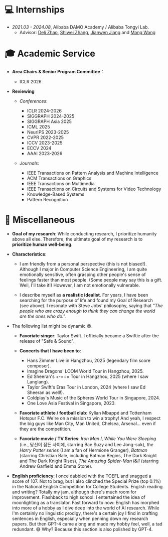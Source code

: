 # 💻 Internships
- *2021.03 - 2024.08*, Alibaba DAMO Academy / Alibaba Tongyi Lab.
  - Advisor: [Deli Zhao](https://zhaodeli.github.io/), [Shiwei Zhang](https://scholar.google.com/citations?user=ZO3OQ-8AAAAJ&hl=en&oi=ao), [Jianwen Jiang](https://scholar.google.com/citations?user=37gvStUAAAAJ&hl=en) and [Mang Wang](https://scholar.google.com/citations?user=igKgaDwAAAAJ&hl=en&oi=sra)

# 🎓 Academic Service
- **Area Chairs & Senior Program Committee**：
  - ICLR 2026

- **Reviewing**  
  - *Conferences*: 
    - ICLR 2024-2026
    - SIGGRAPH 2024-2025
    - SIGGRAPH Asia 2025
    - ICML 2025
    - NeurIPS 2023-2025  
    - CVPR 2022-2025  
    - ICCV 2023-2025
    - ECCV 2024
    - AAAI 2023-2026 

  - *Journals*:
    - IEEE Transactions on Pattern Analysis and Machine Intelligence
    - ACM Transactions on Graphics    
    - IEEE Transactions on Multimedia
    - IEEE Transactions on Circuits and Systems for Video Technology
    - Knowledge-Based Systems
    - Pattern Recognition

# 💬 Miscellaneous

- **Goal of my research**:
While conducting research, I prioritize humanity above all else. Therefore, the ultimate goal of my research is to **prioritize human well-being**.

- **Characteristics**:
  - I am friendly from a personal perspective (this is not biased!).
  Although I major in Computer Science Engineering, I am quite emotionally sensitive, often grasping other people's sense of feelings faster than most people. (Some people may say this is a gift. Well, I'll take it!)
However, I am not emotionally vulnerable.

  - I describe myself as **a realistic idealist**. For years, I have been searching for the purpose of life and found my Goal of Research (see above). I resonate with Steve Jobs' philosophy, saying that *"The people who are crazy enough to think they can change the world are the ones who do."*.
 
    <!--  An AI researcher, but more precisely, a realistic idealist searching for the purpose of life. -->


- The following list might be dynamic 😆.

  - **Favoriate singer**: Taylor Swift. I officially became a Swiftie after the release of "Safe & Sound".
 
  - **Concerts that I have been to**:
      - Hans Zimmer Live in Hangzhou, 2025 (legendary film score composer).
      - Imagine Dragons' LOOM World Tour in Hangzhou, 2025.
      - Ed Sheeran's +-=÷× Tour in Hangzhou, 2025 (where I saw Langlang).
      - Taylor Swift's Eras Tour in London, 2024 (where I saw Ed Sheeran as well!).
      - Coldplay's Music of the Spheres World Tour in Singapore, 2024.
      - One Love Asia Festival in Singapore, 2023.

  - **Favoriate athlete / football club**: Kylian Mbappé and Tottenham Hotspur F.C. We're on a mission to win a trophy! And yeah, I respect the big guys like Man City, Man United, Chelsea, Arsenal... even if they are the competition.

  - **Favoriate movie / TV Series**: *Iron Man I*, *While You Were Sleeping* (i.e., 당신이 잠든 사이에, starring Bae Suzy and Lee Jong-suk), *the Harry Potter series* (I am a fan of Hermione Granger), *Batman* (starring Christian Bale, including Batman Begins, The Dark Knight and The Dark Knight Rises), *The Amazing Spider-Man I&II* (starring Andrew Garfield and Emma Stone).


- **English proficiency**: 
I once dabbled with the TOEFL and snagged a score of 107. Not to brag, but I also clinched the Special Prize (top 0.1%) in the National English Competition for College Students. English reading and writing? Totally my jam, although there's much room for improvement. Flashback to high school: I entertained the idea of moonlighting as a translator. Fast forward to now: English has morphed into more of a hobby as I dive deep into the world of AI research. While I'm certainly no linguistic prodigy, there's a certain joy I find in crafting sentences in English, especially when penning down my research papers. But then GPT-4 came along and made my hobby feel, well, a tad redundant. 😅 Why? Because this section is also polished by GPT-4.




<!-- 
# 📖 Educations
- *2019.06 - 2022.04 (now)*, Master, Zhejiang University, Hangzhou.
- *2015.09 - 2019.06*, Undergraduate, Chu Kochen Honors College, Zhejiang Univeristy, Hangzhou.
- *2012.09 - 2015.06*, Luqiao Middle School, Taizhou.

# 💬 Invited Talks
- *2022.02*, Hosted MLNLP seminar \| [\[Video\]](https://www.bilibili.com/video/BV1wF411x7qh)
- *2021.06*, Audio & Speech Synthesis, Huawei internal talk
- *2021.03*, Non-autoregressive Speech Synthesis, PaperWeekly & biendata \| [\[video\]](https://www.bilibili.com/video/BV1uf4y1t7Hr/)
- *2020.12*, Non-autoregressive Speech Synthesis, Huawei Noah's Ark Lab internal talk

# 💻 Internships
- *2019.05 - 2020.02*, [EnjoyMusic](https://enjoymusic.ai/), Hangzhou.
- *2019.02 - 2019.05*, [YiWise](https://www.yiwise.com/), Hangzhou.
- *2018.08 - 2019.02*, [MSRA, machine learning Group](https://www.microsoft.com/en-us/research/group/machine-learning-research-group/), Beijing.
- *2018.01 - 2018.06*, [NetEase, AI department](https://hr.163.com/zc/12-ai/index.html), Hangzhou.
- *2017.08 - 2018.12*, DashBase (acquired by [Cisco](https://blogs.cisco.com/news/349511)), Hangzhou. -->
